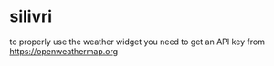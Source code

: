 # silivri
to properly use the weather widget you need to get an API key from https://openweathermap.org
